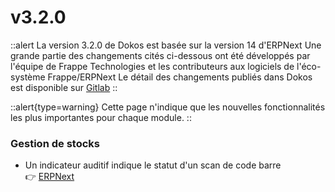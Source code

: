 # v3.2.0

::alert
La version 3.2.0 de Dokos est basée sur la version 14 d'ERPNext
Une grande partie des changements cités ci-dessous ont été développés par l'équipe de Frappe Technologies et les contributeurs aux logiciels de l'éco-système Frappe/ERPNext
Le détail des changements publiés dans Dokos est disponible sur [Gitlab](https://gitlab.com/dokos/dokos/-/releases/v3.2.0)
::

::alert{type=warning}
Cette page n'indique que les nouvelles fonctionnalités les plus importantes pour chaque module.
::


### Gestion de stocks

- Un indicateur auditif indique le statut d'un scan de code barre  
:point_right: [ERPNext](https://github.com/frappe/erpnext/pull/32245)
